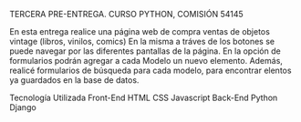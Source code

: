 TERCERA PRE-ENTREGA.
CURSO PYTHON, COMISIÓN 54145

En esta entrega realice una página web de compra ventas de objetos vintage (libros, vinilos, comics)
En la misma a tráves de los botones se puede navegar por las diferentes pantallas de la página.
En la opción de formularios podrán agregar a cada Modelo un nuevo elemento.
Además, realicé formularios de búsqueda para cada modelo, para encontrar elentos ya guardados en la base de datos. 

Tecnología Utilizada
Front-End
HTML 
CSS 
Javascript 
Back-End
Python 
Django 